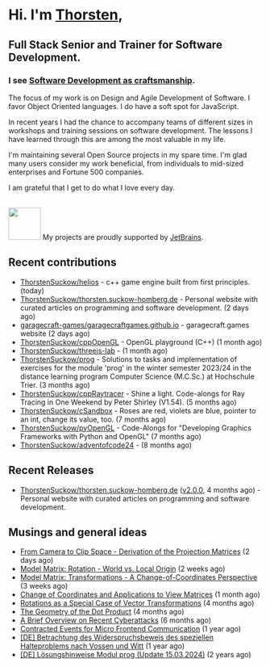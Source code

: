# Hi. I'm [Thorsten](https://thorsten.suckow-homberg.de/about),
## Full Stack Senior and Trainer for Software Development.

### I see [Software Development as craftsmanship](https://thorsten.suckow-homberg.de/docs/articles/software-craftsmanship/).

The focus of my work is on Design and Agile Development of Software.
I favor Object Oriented languages. I do have a soft spot for JavaScript.

In recent years I had the chance to accompany teams of different sizes in workshops and training sessions on software development. The lessons I have learned through this are among the most valuable in my life.

I'm maintaining several Open Source projects in my spare time. I'm glad many users consider my work beneficial, from individuals to mid-sized enterprises and Fortune 500 companies.

I am grateful that I get to do what I love every day.

<br />
<img src="https://resources.jetbrains.com/storage/products/company/brand/logos/jb_beam.png" width="64"/> My projects are proudly supported by <a href="https://jb.gg/OpenSourceSupport">JetBrains</a>.



## Recent contributions

- [ThorstenSuckow/helios](https://github.com/ThorstenSuckow/helios) - c&#43;&#43; game engine built from first principles. (today)
- [ThorstenSuckow/thorsten.suckow-homberg.de](https://github.com/ThorstenSuckow/thorsten.suckow-homberg.de) - Personal website with curated articles on programming and software development.  (2 days ago)
- [garagecraft-games/garagecraftgames.github.io](https://github.com/garagecraft-games/garagecraftgames.github.io) - garagecraft.games website (2 days ago)
- [ThorstenSuckow/cppOpenGL](https://github.com/ThorstenSuckow/cppOpenGL) - OpenGL playground (C&#43;&#43;) (1 month ago)
- [ThorstenSuckow/threejs-lab](https://github.com/ThorstenSuckow/threejs-lab) -  (1 month ago)
- [ThorstenSuckow/prog](https://github.com/ThorstenSuckow/prog) - Solutions to tasks and implementation of exercises for the module &#39;prog&#39; in the winter semester 2023/24 in the distance learning program Computer Science (M.C.Sc.) at Hochschule Trier. (3 months ago)
- [ThorstenSuckow/cppRaytracer](https://github.com/ThorstenSuckow/cppRaytracer) - Shine a light. Code-alongs for Ray Tracing in One Weekend by Peter Shirley (V1.54).  (5 months ago)
- [ThorstenSuckow/cSandbox](https://github.com/ThorstenSuckow/cSandbox) - Roses are red, violets are blue, pointer to an int, change its value, too. (7 months ago)
- [ThorstenSuckow/pyOpenGL](https://github.com/ThorstenSuckow/pyOpenGL) - Code-Alongs for &#34;Developing Graphics Frameworks with Python and OpenGL&#34; (7 months ago)
- [ThorstenSuckow/adventofcode24](https://github.com/ThorstenSuckow/adventofcode24) -  (8 months ago)


## Recent Releases

- [ThorstenSuckow/thorsten.suckow-homberg.de](https://github.com/ThorstenSuckow/thorsten.suckow-homberg.de) ([v2.0.0](https://github.com/ThorstenSuckow/thorsten.suckow-homberg.de/releases/tag/v2.0.0), 4 months ago) - Personal website with curated articles on programming and software development. 

## Musings and general ideas

- [From Camera to Clip Space - Derivation of the Projection Matrices](https://thorsten.suckow-homberg.de/blog/from-camera-to-clip-space-derivation-of-the-projection-matrices) (2 days ago)
- [Model Matrix: Rotation - World vs. Local Origin](https://thorsten.suckow-homberg.de/blog/model-matrix-rotation-world-vs-lLocal-origin) (2 weeks ago)
- [Model Matrix: Transformations - A Change-of-Coordinates Perspective](https://thorsten.suckow-homberg.de/blog/model-matrix-transformations-a-change-of-coordinates-perspective) (3 weeks ago)
- [Change of Coordinates and Applications to View Matrices](https://thorsten.suckow-homberg.de/blog/change-of-coordinates-and-applications-to-view-matrices) (1 month ago)
- [Rotations as a Special Case of Vector Transformations](https://thorsten.suckow-homberg.de/blog/rotations-as-a-special-case-of-vector-transformations) (4 months ago)
- [The Geometry of the Dot Product](https://thorsten.suckow-homberg.de/blog/the-geometry-of-the-dot-product) (4 months ago)
- [A Brief Overview on Recent Cyberattacks](https://thorsten.suckow-homberg.de/blog/a-brief-overview-on-recent-cyberattacks) (6 months ago)
- [Contracted Events for Micro Frontend Communication](https://thorsten.suckow-homberg.de/blog/contracted-events-for-micro-frontend-communication) (1 year ago)
- [[DE] Betrachtung des Widerspruchsbeweis des speziellen Halteproblems nach Vossen und Witt](https://thorsten.suckow-homberg.de/blog/betrachtung-des-widerspruchsbeweis-des-speziellen-halteproblems-nach-vossen-und-witt) (1 year ago)
- [[DE] Lösungshinweise Modul prog (Update 15.03.2024)](https://thorsten.suckow-homberg.de/blog/loesungshinweise-prog-fh-trier) (2 years ago)
